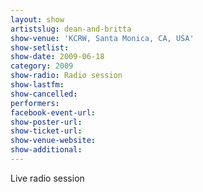 ```yaml
---
layout: show
artistslug: dean-and-britta
show-venue: 'KCRW, Santa Monica, CA, USA'
show-setlist: 
show-date: 2009-06-18
category: 2009
show-radio: Radio session
show-lastfm: 
show-cancelled: 
performers: 
facebook-event-url: 
show-poster-url: 
show-ticket-url: 
show-venue-website: 
show-additional: 
---
```


Live radio session